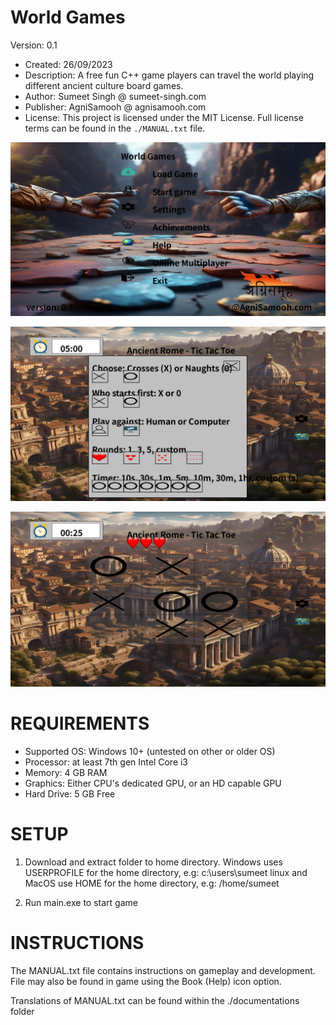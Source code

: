 # World Games

Version: 0.1
* Created: 26/09/2023
* Description: A free fun C++ game players can travel the world playing different ancient culture board games.
* Author: Sumeet Singh @ sumeet-singh.com
* Publisher: AgniSamooh @ agnisamooh.com
* License: This project is licensed under the MIT License.
Full license terms can be found in the `./MANUAL.txt` file.


![Promotional Screenshot 1](assets/graphics/promotional_artwork/promo%20screenshot%201.png)

![Promotional Screenshot 2](assets/graphics/promotional_artwork/promo%20screenshot%202.png)

![Promotional Screenshot 3](assets/graphics/promotional_artwork/promo%20screenshot%203.png)


# REQUIREMENTS

* Supported OS: Windows 10+ (untested on other or older OS)
* Processor: at least 7th gen Intel Core i3 
* Memory: 4 GB RAM
* Graphics: Either CPU's dedicated GPU, or an HD capable GPU
* Hard Drive: 5 GB Free


# SETUP

1. Download and extract folder to home directory.
Windows uses USERPROFILE for the home directory, e.g: c:\users\sumeet
linux and MacOS use HOME for the home directory, e.g: /home/sumeet

2. Run main.exe to start game


# INSTRUCTIONS

The MANUAL.txt file contains instructions on gameplay and development. 
File may also be found in game using the Book (Help) icon option.

Translations of MANUAL.txt can be found within the ./documentations folder

